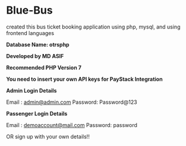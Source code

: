 # Blue-Bus
created this bus ticket booking application using php, mysql, and using frontend languages



**Database Name: otrsphp**

**Developed by MD ASIF**

**Recommended PHP Version 7**


**You need to insert your own API keys for PayStack Integration**


**Admin Login Details**

Email   : admin@admin.com
Password: Password@123

**Passenger Login Details**

Email   : demoaccount@mail.com
Password: password

OR sign up with your own details!!

